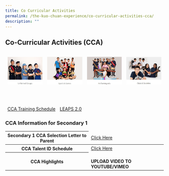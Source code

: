 ```yaml
---
title: Co Curricular Activities
permalink: /the-kuo-chuan-experience/co-curricular-activities-cca/
description: ""
---
```

## Co-Curricular Activities (CCA)



<table>
<thead>
  <tr>
    <td><p><a href="https://staging.d38b8pvh8spt44.amplifyapp.com/the-kuo-chuan-experience/co-curricular-activities-cca/uniformed-groups/boys-brigade/">
<img src="/images/The%20Kuo%20Chuan%20Experience/CCA/Uniformed%20Groups.jpg"  
     style="width:120%">
</a></p>
</td>
    <td><p><a href="https://staging.d38b8pvh8spt44.amplifyapp.com/the-kuo-chuan-experience/co-curricular-activities-cca/sports-n-games/badminton/">
<img src="/images/The%20Kuo%20Chuan%20Experience/CCA/Sports%20&%20Games.jpg"  
     style="width:120%">
</a></p>
</td>
    <td><p><a href="https://staging.d38b8pvh8spt44.amplifyapp.com/the-kuo-chuan-experience/co-curricular-activities-cca/performing-arts/symphonic-band/">
<img src="/images/The%20Kuo%20Chuan%20Experience/CCA/Performing%20Arts.jpg"  
     style="width:120%">
</a></p>
</td>
    <td><p><a href="https://staging.d38b8pvh8spt44.amplifyapp.com/the-kuo-chuan-experience/co-curricular-activities-cca/clubs-n-societies/art-club/">
<img src="/images/The%20Kuo%20Chuan%20Experience/CCA/Clubs%20&%20Societies.jpg"  
     style="width:120%">
</a></p>
</td>
  </tr>
</thead>
</table>

<br>

<table>
<thead>
  <tr>
    <td><a href="/files//CCA%20Schedule%202023.pdf">CCA Training Schedule</a></td>
    <td><a href="/files/LEAPS2%20Grading%20System.pdf">LEAPS 2.0</a></td>
  </tr>
</thead>
</table>


### CCA Information for Secondary 1


<table>
<thead>
  <tr>
    <th>Secondary 1 CCA Selection Letter to Parent</th>
    <td><a href="/files/Letter%20to%20Parents_Sec%201%20CCA%20Registration%20%20Selection%202022%20v2.pdf">Click Here</a></td>
  </tr>
</thead>
<tbody>
  <tr>
    <th>CCA Talent ID Schedule</th>
    <td><a href="/files/CCA%20Talent%20ID%20Trial%20Schedule%202022%20v2.pdf">Click Here</a></td>
  </tr>
  <tr>
    <th>CCA Highlights</th>
		<td><br><b>UPLOAD VIDEO TO YOUTUBE/VIMEO</b></td>
  </tr>
</tbody>
</table>